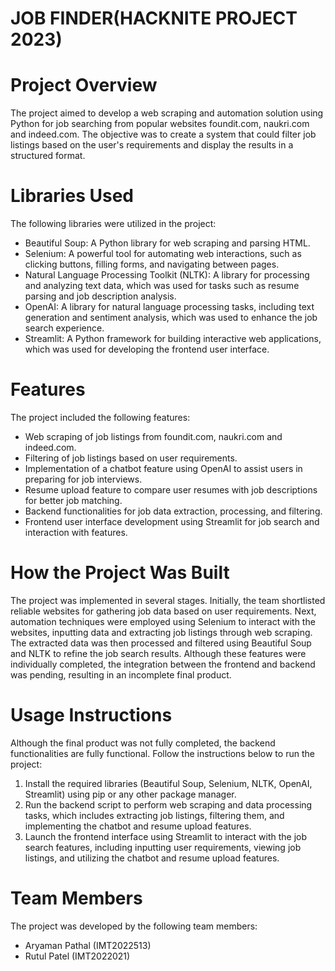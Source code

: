 # JOB FINDER(HACKNITE PROJECT 2023)
# Project Overview
The project aimed to develop a web scraping and automation solution using Python for job searching from popular websites foundit.com, naukri.com and indeed.com. The objective was to create a system that could filter job listings based on the user's requirements and display the results in a structured format.

# Libraries Used
The following libraries were utilized in the project:
- Beautiful Soup: A Python library for web scraping and parsing HTML.
- Selenium: A powerful tool for automating web interactions, such as clicking buttons, filling forms, and navigating between pages.
- Natural Language Processing Toolkit (NLTK): A library for processing and analyzing text data, which was used for tasks such as resume parsing and job description analysis.
- OpenAI: A library for natural language processing tasks, including text generation and sentiment analysis, which was used to enhance the job search experience.
- Streamlit: A Python framework for building interactive web applications, which was used for developing the frontend user interface.

# Features
The project included the following features:
- Web scraping of job listings from foundit.com, naukri.com and indeed.com.
- Filtering of job listings based on user requirements.
- Implementation of a chatbot feature using OpenAI to assist users in preparing for job interviews.
- Resume upload feature to compare user resumes with job descriptions for better job matching.
- Backend functionalities for job data extraction, processing, and filtering.
- Frontend user interface development using Streamlit for job search and interaction with features.

# How the Project Was Built
The project was implemented in several stages. Initially, the team shortlisted reliable websites for gathering job data based on user requirements. Next, automation techniques were employed using Selenium to interact with the websites, inputting data and extracting job listings through web scraping. The extracted data was then processed and filtered using Beautiful Soup and NLTK to refine the job search results. Although these features were individually completed, the integration between the frontend and backend was pending, resulting in an incomplete final product.

# Usage Instructions
Although the final product was not fully completed, the backend functionalities are fully functional. Follow the instructions below to run the project:
1. Install the required libraries (Beautiful Soup, Selenium, NLTK, OpenAI, Streamlit) using pip or any other package manager.
2. Run the backend script to perform web scraping and data processing tasks, which includes extracting job listings, filtering them, and implementing the chatbot and resume upload features.
3. Launch the frontend interface using Streamlit to interact with the job search features, including inputting user requirements, viewing job listings, and utilizing the chatbot and resume upload features.

# Team Members
The project was developed by the following team members:
- Aryaman Pathal (IMT2022513)
- Rutul Patel (IMT2022021)
